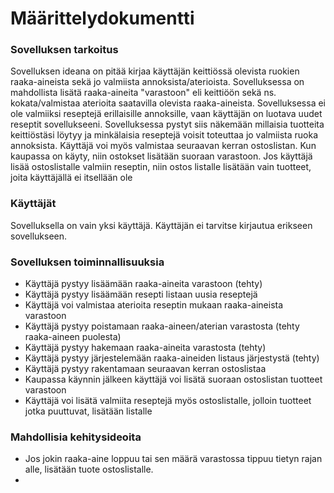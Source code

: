 # Määrittelydokumentti

### Sovelluksen tarkoitus

Sovelluksen ideana on pitää kirjaa käyttäjän keittiössä olevista ruokien raaka-aineista sekä jo valmiista annoksista/aterioista. Sovelluksessa on mahdollista lisätä raaka-aineita "varastoon" eli keittiöön sekä ns. kokata/valmistaa aterioita saatavilla olevista raaka-aineista. Sovelluksessa ei ole valmiiksi reseptejä erillaisille annoksille, vaan käyttäjän on luotava uudet reseptit sovellukseeni. Sovelluksessa pystyt siis näkemään millaisia tuotteita keittiöstäsi löytyy ja minkälaisia reseptejä voisit toteuttaa jo valmiista ruoka annoksista. Käyttäjä voi myös valmistaa seuraavan kerran ostoslistan. Kun kaupassa on käyty, niin ostokset lisätään suoraan varastoon. Jos käyttäjä lisää ostoslistalle valmiin reseptin, niin ostos listalle lisätään vain tuotteet, joita käyttäjällä ei itsellään ole

### Käyttäjät

Sovelluksella on vain yksi käyttäjä. Käyttäjän ei tarvitse kirjautua erikseen sovellukseen.

### Sovelluksen toiminnallisuuksia

* Käyttäjä pystyy lisäämään raaka-aineita varastoon (tehty)
* Käyttäjä pystyy lisäämään resepti listaan uusia reseptejä 
* Käyttäjä voi valmistaa aterioita reseptin mukaan raaka-aineista varastoon
* Käyttäjä pystyy poistamaan raaka-aineen/aterian varastosta (tehty raaka-aineen puolesta)
* Käyttäjä pystyy hakemaan raaka-aineita varastosta (tehty)
* Käyttäjä pystyy järjestelemään raaka-aineiden listaus järjestystä (tehty)
* Käyttäjä pystyy rakentamaan seuraavan kerran ostoslistaa
* Kaupassa käynnin jälkeen käyttäjä voi lisätä suoraan ostoslistan tuotteet varastoon
* Käyttäjä voi lisätä valmiita reseptejä myös ostoslistalle, jolloin tuotteet jotka puuttuvat, lisätään listalle

### Mahdollisia kehitysideoita

* Jos jokin raaka-aine loppuu tai sen määrä varastossa tippuu tietyn rajan alle, lisätään tuote ostoslistalle.
* 
